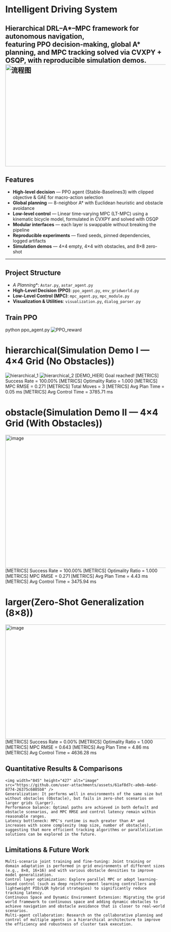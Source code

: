 # Intelligent Driving System

Hierarchical **DRL–A\*–MPC** framework for autonomous navigation,  
featuring PPO decision-making, global A* planning, and MPC tracking solved via **CVXPY + OSQP**, with reproducible simulation demos.
<img width="610" height="319" alt="流程图" src="https://github.com/user-attachments/assets/50502628-ba0e-48b4-8d06-4d7d185c730a" />
---

## Features
- **High-level decision** — PPO agent (Stable-Baselines3) with clipped objective & GAE for macro-action selection
- **Global planning** — 8-neighbor A* with Euclidean heuristic and obstacle avoidance
- **Low-level control** — Linear time-varying MPC (LT-MPC) using a kinematic bicycle model, formulated in CVXPY and solved with OSQP
- **Modular interfaces** — each layer is swappable without breaking the pipeline
- **Reproducible experiments** — fixed seeds, pinned dependencies, logged artifacts
- **Simulation demos** — 4×4 empty, 4×4 with obstacles, and 8×8 zero-shot

---

## Project Structure
- **A* Planning**: `Astar.py`, `astar_agent.py`  
- **High-Level Decision (PPO)**: `ppo_agent.py`, `env_gridworld.py`  
- **Low-Level Control (MPC)**: `mpc_agent.py`, `mpc_module.py`  
- **Visualization & Utilities**: `visualization.py`, `dialog_parser.py`

## Train PPO
  python ppo_agent.py
  ![PPO_reward](https://github.com/user-attachments/assets/7c006ce8-a06e-4a88-9b74-e69c0ce2e470)
  #  hierarchical(Simulation Demo I — 4×4 Grid (No Obstacles))
  ![hierarchical_1](https://github.com/user-attachments/assets/6eeab195-45bd-4b2f-a18c-2975d80073cc)
  ![hierarchical_2](https://github.com/user-attachments/assets/d89444ed-31fc-4e71-aeb0-ef37c6c38056)
    [DEMO_HIER] Goal reached!
    [METRICS] Success Rate      = 100.00%
    [METRICS] Optimality Ratio  = 1.000
    [METRICS] MPC RMSE         = 0.271
    [METRICS] Total Moves      = 3
    [METRICS] Avg Plan Time    = 0.05 ms
    [METRICS] Avg Control Time = 3785.71 ms
    
  #  obstacle(Simulation Demo II — 4×4 Grid (With Obstacles))
  <img width="1041" height="416" alt="image" src="https://github.com/user-attachments/assets/53068e72-109c-42a4-8d1c-a3754c77a406" />
    [METRICS] Success Rate      = 100.00%
    [METRICS] Optimality Ratio  = 1.000
    [METRICS] MPC RMSE         = 0.271
    [METRICS] Avg Plan Time    = 4.43 ms
    [METRICS] Avg Control Time = 3475.94 ms
    
  #  larger(Zero-Shot Generalization (8×8))
  <img width="895" height="358" alt="image" src="https://github.com/user-attachments/assets/c117c48d-8764-4cda-ad50-a6ba01466013" />
    [METRICS] Success Rate      = 0.00%
    [METRICS] Optimality Ratio  = 1.000
    [METRICS] MPC RMSE         = 0.643
    [METRICS] Avg Plan Time    = 4.86 ms
    [METRICS] Avg Control Time = 4636.28 ms
    
## Quantitative Results & Comparisons
    <img width="845" height="427" alt="image" src="https://github.com/user-attachments/assets/61af8d7c-a0eb-4e6d-8774-26375c6805b8" />
    Generalization: It performs well in environments of the same size but without obstacles (Obstacle), but fails in zero-shot scenarios on larger grids (Larger).
    Performance balance: Optimal paths are achieved in both default and obstacle scenarios, and MPC RMSE and control latency remain within reasonable ranges.
    Latency bottleneck: MPC's runtime is much greater than A* and increases with scene complexity (map size, number of obstacles), suggesting that more efficient tracking algorithms or parallelization solutions can be explored in the future.

##  Limitations & Future Work
    Multi-scenario joint training and fine-tuning: Joint training or domain adaptation is performed in grid environments of different sizes (e.g., 8×8, 16×16) and with various obstacle densities to improve model generalization.
    Control layer optimization: Explore parallel MPC or adopt learning-based control (such as deep reinforcement learning controllers and lightweight PID/LQR hybrid strategies) to significantly reduce tracking latency.
    Continuous Space and Dynamic Environment Extension: Migrating the grid world framework to continuous space and adding dynamic obstacles to achieve navigation and obstacle avoidance that is closer to real-world scenarios.
    Multi-agent collaboration: Research on the collaborative planning and control of multiple agents in a hierarchical architecture to improve the efficiency and robustness of cluster task execution.
